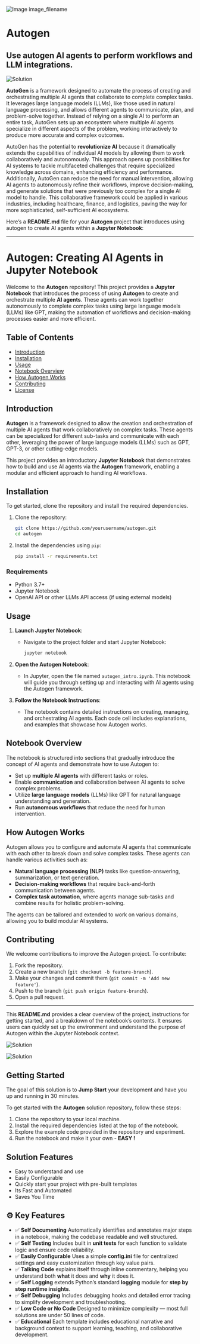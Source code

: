 ![Image image_filename](solution_sign.png)
    
# Autogen 

## Use autogen AI agents to perform workflows and LLM integrations.

    
![Solution](code.png)

    

**AutoGen** is a framework designed to automate the process of creating and orchestrating multiple AI agents that collaborate to complete complex tasks. It leverages large language models (LLMs), like those used in natural language processing, and allows different agents to communicate, plan, and problem-solve together. Instead of relying on a single AI to perform an entire task, AutoGen sets up an ecosystem where multiple AI agents specialize in different aspects of the problem, working interactively to produce more accurate and complex outcomes.

AutoGen has the potential to **revolutionize AI** because it dramatically extends the capabilities of individual AI models by allowing them to work collaboratively and autonomously. This approach opens up possibilities for AI systems to tackle multifaceted challenges that require specialized knowledge across domains, enhancing efficiency and performance. Additionally, AutoGen can reduce the need for manual intervention, allowing AI agents to autonomously refine their workflows, improve decision-making, and generate solutions that were previously too complex for a single AI model to handle. This collaborative framework could be applied in various industries, including healthcare, finance, and logistics, paving the way for more sophisticated, self-sufficient AI ecosystems.


Here’s a **README.md** file for your **Autogen** project that introduces using autogen to create AI agents within a **Jupyter Notebook**:

---

# Autogen: Creating AI Agents in Jupyter Notebook

Welcome to the **Autogen** repository! This project provides a **Jupyter Notebook** that introduces the process of using **Autogen** to create and orchestrate multiple **AI agents**. These agents can work together autonomously to complete complex tasks using large language models (LLMs) like GPT, making the automation of workflows and decision-making processes easier and more efficient.

## Table of Contents
- [Introduction](#introduction)
- [Installation](#installation)
- [Usage](#usage)
- [Notebook Overview](#notebook-overview)
- [How Autogen Works](#how-autogen-works)
- [Contributing](#contributing)
- [License](#license)

## Introduction

**Autogen** is a framework designed to allow the creation and orchestration of multiple AI agents that work collaboratively on complex tasks. These agents can be specialized for different sub-tasks and communicate with each other, leveraging the power of large language models (LLMs) such as GPT, GPT-3, or other cutting-edge models.

This project provides an introductory **Jupyter Notebook** that demonstrates how to build and use AI agents via the **Autogen** framework, enabling a modular and efficient approach to handling AI workflows.

## Installation

To get started, clone the repository and install the required dependencies.

1. Clone the repository:

   ```bash
   git clone https://github.com/yourusername/autogen.git
   cd autogen
   ```

2. Install the dependencies using `pip`:

   ```bash
   pip install -r requirements.txt
   ```

### Requirements

- Python 3.7+
- Jupyter Notebook
- OpenAI API or other LLMs API access (if using external models)

## Usage

1. **Launch Jupyter Notebook**:
   - Navigate to the project folder and start Jupyter Notebook:
   
     ```bash
     jupyter notebook
     ```
   
2. **Open the Autogen Notebook**:
   - In Jupyter, open the file named `autogen_intro.ipynb`. This notebook will guide you through setting up and interacting with AI agents using the Autogen framework.

3. **Follow the Notebook Instructions**:
   - The notebook contains detailed instructions on creating, managing, and orchestrating AI agents. Each code cell includes explanations, and examples that showcase how Autogen works.

## Notebook Overview

The notebook is structured into sections that gradually introduce the concept of AI agents and demonstrate how to use Autogen to:

- Set up **multiple AI agents** with different tasks or roles.
- Enable **communication** and collaboration between AI agents to solve complex problems.
- Utilize **large language models** (LLMs) like GPT for natural language understanding and generation.
- Run **autonomous workflows** that reduce the need for human intervention.

## How Autogen Works

Autogen allows you to configure and automate AI agents that communicate with each other to break down and solve complex tasks. These agents can handle various activities such as:

- **Natural language processing (NLP)** tasks like question-answering, summarization, or text generation.
- **Decision-making workflows** that require back-and-forth communication between agents.
- **Complex task automation**, where agents manage sub-tasks and combine results for holistic problem-solving.

The agents can be tailored and extended to work on various domains, allowing you to build modular AI systems.

## Contributing

We welcome contributions to improve the Autogen project. To contribute:

1. Fork the repository.
2. Create a new branch (`git checkout -b feature-branch`).
3. Make your changes and commit them (`git commit -m 'Add new feature'`).
4. Push to the branch (`git push origin feature-branch`).
5. Open a pull request.

---

This **README.md** provides a clear overview of the project, instructions for getting started, and a breakdown of the notebook’s contents. It ensures users can quickly set up the environment and understand the purpose of Autogen within the Jupyter Notebook context.


![Solution](code.png)

    
![Solution](code.png)

    
## Getting Started

The goal of this solution is to **Jump Start** your development and have you up and running in 30 minutes. 

To get started with the **Autogen** solution repository, follow these steps:
1. Clone the repository to your local machine.
2. Install the required dependencies listed at the top of the notebook.
3. Explore the example code provided in the repository and experiment.
4. Run the notebook and make it your own - **EASY !**
    
## Solution Features

- Easy to understand and use  
- Easily Configurable 
- Quickly start your project with pre-built templates
- Its Fast and Automated
- Saves You Time 



## ⚙️ Key Features

- ✅ **Self Documenting** Automatically identifies and annotates major steps in a notebook, making the codebase readable and well structured.
- ✅ **Self Testing** Includes built in **unit tests** for each function to validate logic and ensure code reliability.
- ✅ **Easily Configurable** Uses a simple **config.ini** file for centralized settings and easy customization through key value pairs.
- ✅ **Talking Code** explains itself through inline commentary, helping you understand both **what** it does and **why** it does it.
- ✅ **Self Logging** extends Python’s standard **logging** module for **step by step runtime insights**.
- ✅ **Self Debugging** Includes debugging hooks and detailed error tracing to simplify development and troubleshooting.
- ✅ **Low Code or  No Code** Designed to minimize complexity — most full solutions are under 50 lines of code.
- ✅ **Educational** Each template includes educational narrative and background context to support learning, teaching, and collaborative development.

    